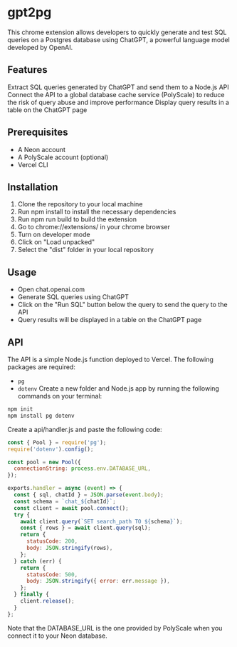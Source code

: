 # gpt2pg

This chrome extension allows developers to quickly generate and test SQL queries on a Postgres database using ChatGPT, a powerful language model developed by OpenAI.

## Features
Extract SQL queries generated by ChatGPT and send them to a Node.js API
Connect the API to a global database cache service (PolyScale) to reduce the risk of query abuse and improve performance
Display query results in a table on the ChatGPT page
## Prerequisites
- A Neon account
- A PolyScale account (optional)
- Vercel CLI

## Installation
1. Clone the repository to your local machine
2. Run npm install to install the necessary dependencies
3. Run npm run build to build the extension
4. Go to chrome://extensions/ in your chrome browser
5. Turn on developer mode
6. Click on "Load unpacked"
7. Select the "dist" folder in your local repository

## Usage
- Open chat.openai.com
- Generate SQL queries using ChatGPT
- Click on the "Run SQL" button below the query to send the query to the API
- Query results will be displayed in a table on the ChatGPT page

## API
The API is a simple Node.js function deployed to Vercel. The following packages are required:

- `pg`
- `dotenv`
Create a new folder and Node.js app by running the following commands on your terminal:
```bash
npm init
npm install pg dotenv
```
Create a api/handler.js and paste the following code:

```javascript
const { Pool } = require('pg');
require('dotenv').config();

const pool = new Pool({
  connectionString: process.env.DATABASE_URL,
});

exports.handler = async (event) => {
  const { sql, chatId } = JSON.parse(event.body);
  const schema = `chat_${chatId}`;
  const client = await pool.connect();
  try {
    await client.query(`SET search_path TO ${schema}`);
    const { rows } = await client.query(sql);
    return {
      statusCode: 200,
      body: JSON.stringify(rows),
    };
  } catch (err) {
    return {
      statusCode: 500,
      body: JSON.stringify({ error: err.message }),
    };
  } finally {
    client.release();
  }
};

```

Note that the DATABASE_URL is the one provided by PolyScale when you connect it to your Neon database.
